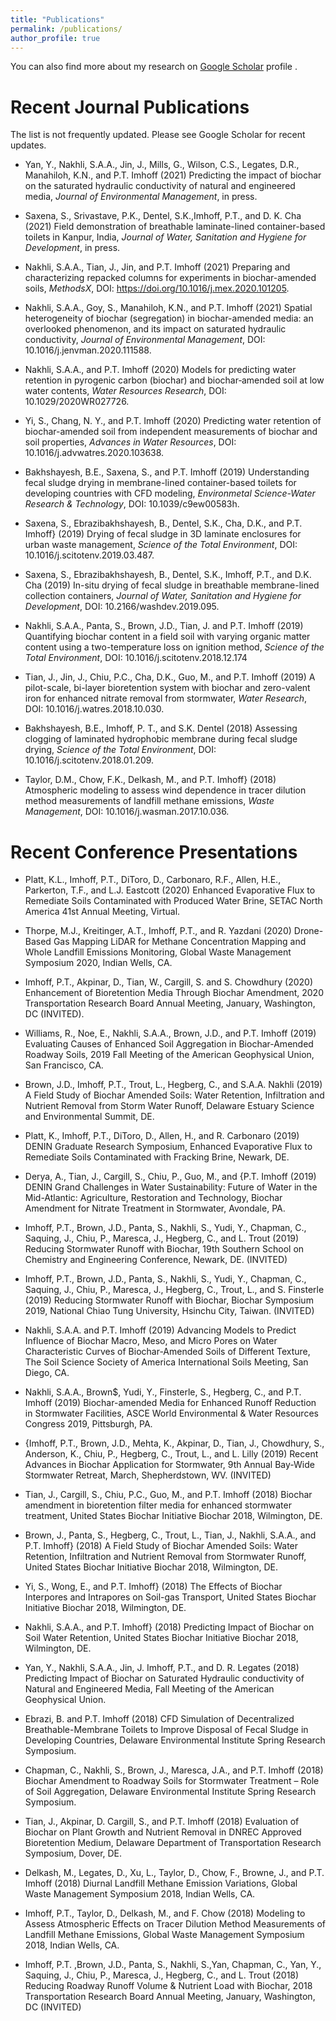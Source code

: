 ```yaml
---
title: "Publications"
permalink: /publications/
author_profile: true
---
```


<!-- {% if author.googlescholar %}
  You can also find my articles on <u><a href="{{author.googlescholar}}">my Google Scholar profile</a>.</u>
{% endif %}

{% include base_path %}

{% for post in site.publications reversed %}
  {% include archive-single.html %}
{% endfor %} -->

You can also find more about my research on [Google Scholar](https://scholar.google.com/citations?user=DnN8aCQAAAAJ&hl=en&oi=sra) profile .

Recent Journal Publications
======

The list is not frequently updated. Please see Google Scholar for recent updates.

* Yan, Y., Nakhli, S.A.A., Jin, J., Mills, G., Wilson, C.S., Legates, D.R., Manahiloh, K.N., and P.T. Imhoff (2021) Predicting the impact of biochar on the saturated hydraulic conductivity of natural and engineered media, *Journal of Environmental Management*, in press.

* Saxena, S., Srivastave, P.K., Dentel, S.K.,Imhoff, P.T., and D. K. Cha (2021) Field demonstration of breathable laminate-lined container-based toilets in Kanpur, India, *Journal of Water, Sanitation and Hygiene for Development*, in press.

* Nakhli, S.A.A., Tian, J., Jin, and P.T. Imhoff (2021) Preparing and characterizing repacked columns for experiments in biochar-amended soils, *MethodsX*, DOI: https://doi.org/10.1016/j.mex.2020.101205.

* Nakhli, S.A.A., Goy, S., Manahiloh, K.N., and P.T. Imhoff (2021) Spatial heterogeneity of biochar (segregation) in biochar-amended media: an overlooked phenomenon, and its impact on saturated hydraulic conductivity, *Journal of Environmental Management*, DOI: 10.1016/j.jenvman.2020.111588.

* Nakhli, S.A.A., and P.T. Imhoff (2020) Models for predicting water retention in pyrogenic
carbon (biochar) and biochar‐amended soil at low water contents, *Water Resources Research*, DOI: 10.1029/2020WR027726.

* Yi, S., Chang, N. Y., and P.T. Imhoff (2020) Predicting water retention of biochar-amended soil from independent measurements of biochar and soil properties, *Advances in Water Resources*, DOI: 10.1016/j.advwatres.2020.103638.

* Bakhshayesh, B.E.,  Saxena, S., and P.T. Imhoff (2019) Understanding fecal sludge drying in membrane-lined container-based toilets for developing countries with CFD modeling, *Environmetal Science-Water Research & Technology*, DOI: 10.1039/c9ew00583h.

* Saxena, S., Ebrazibakhshayesh, B., Dentel, S.K., Cha, D.K., and P.T. Imhoff} (2019)  Drying of fecal sludge in 3D laminate enclosures for urban waste management, *Science of the Total Environment*, DOI: 10.1016/j.scitotenv.2019.03.487.

* Saxena, S., Ebrazibakhshayesh, B., Dentel, S.K., Imhoff, P.T., and D.K. Cha (2019)  In-situ drying of fecal sludge in breathable membrane-lined collection containers, *Journal of Water, Sanitation and Hygiene for Development*, DOI: 10.2166/washdev.2019.095.

* Nakhli, S.A.A.,  Panta, S., Brown, J.D., Tian, J. and P.T. Imhoff (2019) Quantifying biochar content in a field soil with varying organic matter content using a two-temperature loss on ignition method, *Science of the Total Environment*, DOI: 10.1016/j.scitotenv.2018.12.174

* Tian, J., Jin, J., Chiu, P.C., Cha, D.K., Guo, M., and P.T. Imhoff (2019) A pilot-scale, bi-layer bioretention system with biochar and zero-valent iron for enhanced nitrate removal from stormwater, *Water Research*, DOI: 10.1016/j.watres.2018.10.030.

* Bakhshayesh, B.E., Imhoff, P. T., and S.K. Dentel  (2018) Assessing clogging of laminated hydrophobic membrane during fecal sludge drying, *Science of the Total Environment*,  DOI: 10.1016/j.scitotenv.2018.01.209.

* Taylor, D.M., Chow, F.K., Delkash, M., and P.T. Imhoff} (2018) Atmospheric modeling to assess wind dependence in tracer dilution method measurements of landfill methane emissions, *Waste Management*, DOI: 10.1016/j.wasman.2017.10.036.



Recent Conference Presentations
======
* Platt, K.L., Imhoff, P.T., DiToro, D., Carbonaro, R.F., Allen, H.E., Parkerton, T.F., and L.J. Eastcott (2020) Enhanced Evaporative Flux to Remediate Soils Contaminated with Produced Water Brine, SETAC North America 41st Annual Meeting, Virtual.

* Thorpe, M.J., Kreitinger, A.T.,  Imhoff, P.T., and R. Yazdani (2020) Drone-Based Gas Mapping LiDAR for Methane Concentration Mapping and Whole Landfill Emissions Monitoring, Global Waste Management Symposium 2020, Indian Wells, CA.

* Imhoff, P.T., Akpinar, D., Tian, W., Cargill, S. and S. Chowdhury (2020) Enhancement of Bioretention Media Through Biochar Amendment, 2020 Transportation Research Board Annual Meeting, January, Washington, DC (INVITED).

* Williams, R., Noe, E., Nakhli, S.A.A., Brown, J.D., and P.T. Imhoff (2019) Evaluating Causes of Enhanced Soil Aggregation in Biochar-Amended Roadway Soils, 2019 Fall Meeting of the American Geophysical Union, San Francisco, CA.

* Brown, J.D., Imhoff, P.T., Trout, L., Hegberg, C., and S.A.A. Nakhli (2019) A Field Study of Biochar Amended Soils: Water Retention, Infiltration and Nutrient Removal from Storm Water Runoff, Delaware Estuary Science and Environmental Summit, DE.

* Platt, K., Imhoff, P.T., DiToro, D., Allen, H., and R. Carbonaro (2019) DENIN Graduate Research Symposium, Enhanced Evaporative Flux to Remediate Soils Contaminated with Fracking Brine, Newark, DE.

* Derya, A., Tian, J., Cargill, S., Chiu, P., Guo, M., and {P.T. Imhoff (2019) DENIN Grand Challenges in Water Sustainability: Future of Water in the Mid-Atlantic: Agriculture, Restoration and Technology, Biochar Amendment for Nitrate Treatment in Stormwater, Avondale, PA.

* Imhoff, P.T.,  Brown, J.D., Panta, S., Nakhli, S., Yudi, Y., Chapman, C., Saquing, J., Chiu, P., Maresca, J., Hegberg, C., and L. Trout (2019) Reducing Stormwater Runoff with Biochar, 19th Southern School on Chemistry and Engineering Conference, Newark, DE.  (INVITED)

* Imhoff, P.T.,  Brown, J.D., Panta, S., Nakhli, S., Yudi, Y., Chapman, C., Saquing, J., Chiu, P., Maresca, J., Hegberg, C., Trout, L., and S. Finsterle (2019) Reducing Stormwater Runoff with Biochar, Biochar Symposium 2019, National Chiao Tung University, Hsinchu City, Taiwan. (INVITED)

* Nakhli, S.A.A. and P.T. Imhoff (2019) Advancing Models to Predict Influence of Biochar Macro, Meso, and Micro Pores on Water Characteristic Curves of Biochar-Amended Soils of Different Texture, The Soil Science Society of America International Soils Meeting, San Diego, CA.

* Nakhli, S.A.A.,  Brown$,  Yudi, Y., Finsterle, S., Hegberg, C., and P.T. Imhoff (2019) Biochar-amended Media for Enhanced Runoff Reduction in Stormwater Facilities, ASCE World Environmental & Water Resources Congress 2019, Pittsburgh, PA.

* {Imhoff, P.T.,  Brown, J.D., Mehta, K., Akpinar, D., Tian, J., Chowdhury, S., Anderson, K., Chiu, P., Hegberg, C., Trout, L., and L. Lilly (2019) Recent Advances in Biochar Application for Stormwater, 9th Annual Bay-Wide Stormwater Retreat, March, Shepherdstown, WV. (INVITED)

* Tian, J., Cargill, S., Chiu, P.C., Guo, M., and P.T. Imhoff (2018) Biochar amendment in bioretention filter media for enhanced stormwater treatment, United States Biochar Initiative Biochar 2018, Wilmington, DE.

* Brown, J., Panta, S., Hegberg, C., Trout, L., Tian, J., Nakhli, S.A.A., and P.T. Imhoff} (2018) A Field Study of Biochar Amended Soils: Water Retention, Infiltration and Nutrient Removal from Stormwater Runoff, United States Biochar Initiative Biochar 2018, Wilmington, DE.

* Yi, S., Wong, E., and P.T. Imhoff} (2018) The Effects of Biochar Interpores and Intrapores on Soil-gas Transport, United States Biochar Initiative Biochar 2018, Wilmington, DE.

* Nakhli, S.A.A., and P.T. Imhoff} (2018) Predicting Impact of Biochar on Soil Water Retention, United States Biochar Initiative Biochar 2018, Wilmington, DE.

* Yan, Y., Nakhli, S.A.A., Jin, J. Imhoff, P.T., and D. R. Legates (2018) Predicting Impact of Biochar on Saturated Hydraulic conductivity of Natural and Engineered Media, Fall Meeting of the American Geophysical Union.

* Ebrazi, B. and P.T. Imhoff (2018) CFD Simulation of Decentralized Breathable-Membrane Toilets to Improve Disposal of Fecal Sludge in Developing Countries, Delaware Environmental Institute Spring Research Symposium.

* Chapman, C., Nakhli, S., Brown, J., Maresca, J.A., and P.T. Imhoff (2018) Biochar Amendment to Roadway Soils for Stormwater Treatment – Role of Soil Aggregation, Delaware Environmental Institute Spring Research Symposium.

* Tian, J., Akpinar, D. Cargill, S., and P.T. Imhoff (2018) Evaluation of Biochar on Plant Growth and Nutrient Removal in DNREC Approved Bioretention Medium, Delaware Department of Transportation Research Symposium, Dover, DE.

* Delkash, M.,  Legates, D., Xu, L., Taylor, D., Chow, F., Browne, J., and P.T. Imhoff (2018) Diurnal Landfill Methane Emission Variations, Global Waste Management Symposium 2018, Indian Wells, CA.

* Imhoff, P.T., Taylor, D., Delkash, M., and F. Chow (2018) Modeling to Assess Atmospheric Effects on Tracer Dilution Method Measurements of Landfill Methane Emissions, Global Waste Management Symposium 2018, Indian Wells, CA.

* Imhoff, P.T. ,Brown, J.D., Panta, S., Nakhli, S.,Yan, Chapman, C., Yan, Y., Saquing, J., Chiu, P., Maresca, J.,  Hegberg, C., and L. Trout (2018) Reducing Roadway Runoff Volume \& Nutrient Load with Biochar, 2018 Transportation Research Board Annual Meeting, January, Washington, DC (INVITED)
